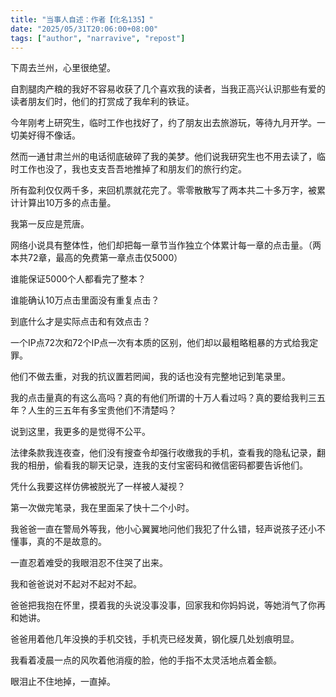 ```yaml
---
title: "当事人自述：作者【化名135】" 
date: "2025/05/31T20:06:00+08:00"
tags: ["author", "narravive", "repost"] 
---
```


下周去兰州，心里很绝望。

自割腿肉产粮的我好不容易收获了几个喜欢我的读者，当我正高兴认识那些有爱的读者朋友们时，他们的打赏成了我牟利的铁证。

今年刚考上研究生，临时工作也找好了，约了朋友出去旅游玩，等待九月开学。一切美好得不像话。

然而一通甘肃兰州的电话彻底破碎了我的美梦。他们说我研究生也不用去读了，临时工作也没了，我也支支吾吾地推掉了和朋友们的旅行约定。

所有盈利仅仅两千多，来回机票就花完了。零零散散写了两本共二十多万字，被累计计算出10万多的点击量。

我第一反应是荒唐。

网络小说具有整体性，他们却把每一章节当作独立个体累计每一章的点击量。（两本共72章，最高的免费第一章点击仅5000）

谁能保证5000个人都看完了整本？

谁能确认10万点击里面没有重复点击？

到底什么才是实际点击和有效点击？

一个IP点72次和72个IP点一次有本质的区别，他们却以最粗略粗暴的方式给我定罪。

他们不做去重，对我的抗议置若罔闻，我的话也没有完整地记到笔录里。

我的点击量真的有这么高吗？真的有他们所谓的十万人看过吗？真的要给我判三五年？人生的三五年有多宝贵他们不清楚吗？

说到这里，我更多的是觉得不公平。

法律条款我连夜查，他们没有搜查令却强行收缴我的手机，查看我的隐私记录，翻我的相册，偷看我的聊天记录，连我的支付宝密码和微信密码都要告诉他们。

凭什么我要这样仿佛被脱光了一样被人凝视？

第一次做完笔录，我在里面呆了快十二个小时。

我爸爸一直在警局外等我，他小心翼翼地问他们我犯了什么错，轻声说孩子还小不懂事，真的不是故意的。

一直忍着难受的我眼泪忍不住哭了出来。

我和爸爸说对不起对不起对不起。

爸爸把我抱在怀里，摸着我的头说没事没事，回家我和你妈妈说，等她消气了你再和她讲。

爸爸用着他几年没换的手机交钱，手机壳已经发黄，钢化膜几处划痕明显。

我看着凌晨一点的风吹着他消瘦的脸，他的手指不太灵活地点着金额。

眼泪止不住地掉，一直掉。
